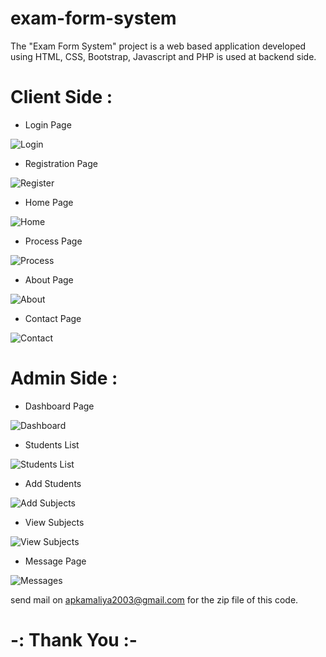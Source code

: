 # exam-form-system
The "Exam Form System" project is a web based application developed using HTML, CSS, Bootstrap, Javascript and PHP is used at backend side.

# Client Side :
- Login Page

![Login](https://user-images.githubusercontent.com/118722790/225694048-8829d53d-4269-48ad-bb69-ceb2d847fa18.png)

- Registration Page

![Register](https://user-images.githubusercontent.com/118722790/225694291-5dda7b19-ba18-4c87-a379-ea869fc51d3e.png)

- Home Page

![Home](https://user-images.githubusercontent.com/118722790/225694661-4a8b09c8-5b67-481e-b4ee-2e08a172c440.png)

- Process Page

![Process](https://user-images.githubusercontent.com/118722790/225694959-d7e54258-136e-4b89-b985-e6bede84f78b.png)

- About Page

![About](https://user-images.githubusercontent.com/118722790/225695584-ed4c2838-a370-400a-9347-4c05238d0bac.png)

- Contact Page

![Contact](https://user-images.githubusercontent.com/118722790/225695232-16fa97f7-e9dd-4ee6-9dfc-342fbfdf3989.png)


# Admin Side :

- Dashboard Page

![Dashboard](https://user-images.githubusercontent.com/118722790/225695979-8816f352-4f7f-4da1-b194-3e023e679650.png)

- Students List

![Students List](https://user-images.githubusercontent.com/118722790/225696219-b8d6a5dd-3516-4723-97e9-596b7d30355a.png)

- Add Students

![Add Subjects](https://user-images.githubusercontent.com/118722790/225696537-fcafdb6d-91f0-4578-bb31-f9e62ff77c0a.png)

- View Subjects

![View Subjects](https://user-images.githubusercontent.com/118722790/225697044-0452e0c8-b948-4d0d-b6da-1bb43e332050.png)

- Message Page

![Messages](https://user-images.githubusercontent.com/118722790/225697284-07c74b4d-ea08-406c-b0fa-a725fb31374e.png)

send mail on apkamaliya2003@gmail.com for the zip file of this code.
#  -: Thank You :-
